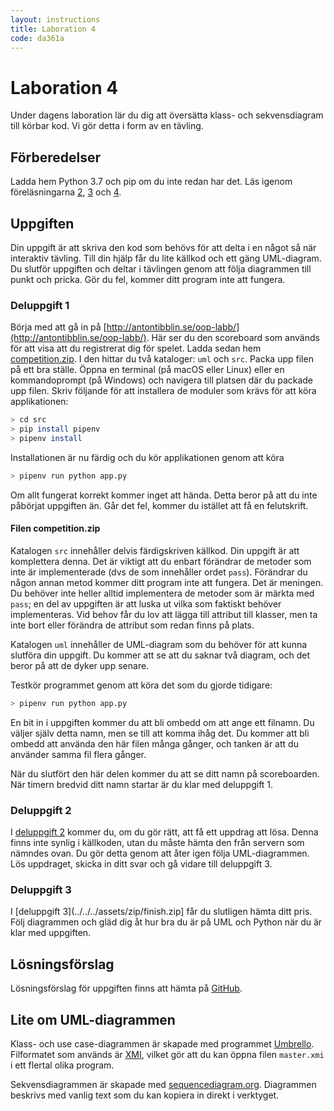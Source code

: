 ```yaml
---
layout: instructions
title: Laboration 4
code: da361a
---
```


# Laboration 4

Under dagens laboration lär du dig att översätta klass- och sekvensdiagram till körbar kod. Vi gör detta i form av en tävling.

## Förberedelser

Ladda hem Python 3.7 och pip om du inte redan har det. Läs igenom föreläsningarna [2](../lectures/F01.md), [3](../lectures/F02.md) och [4](../lectures/F03.md).

## Uppgiften

Din uppgift är att skriva den kod som behövs för att delta i en något så när interaktiv tävling. Till din hjälp får du lite källkod och ett gäng UML-diagram. Du slutför uppgiften och deltar i tävlingen genom att följa diagrammen till punkt och pricka. Gör du fel, kommer ditt program inte att fungera.

### Deluppgift 1

Börja med att gå in på [http://antontibblin.se/oop-labb/](http://antontibblin.se/oop-labb/). Här ser du den scoreboard som används för att visa att du registrerat dig för spelet. Ladda sedan hem [competition.zip](../../../assets/zip/competition.zip). I den hittar du två kataloger: `uml` och `src`. Packa upp filen på ett bra ställe. Öppna en terminal (på macOS eller Linux) eller en kommandoprompt (på Windows) och navigera till platsen där du packade upp filen. Skriv följande för att installera de moduler som krävs för att köra applikationen:

```bash
> cd src
> pip install pipenv
> pipenv install
```

Installationen är nu färdig och du kör applikationen genom att köra

```bash
> pipenv run python app.py
```

Om allt fungerat korrekt kommer inget att hända. Detta beror på att du inte påbörjat uppgiften än. Går det fel, kommer du istället att få en felutskrift.

#### Filen competition.zip

Katalogen `src` innehåller delvis färdigskriven källkod. Din uppgift är att komplettera denna. Det är viktigt att du enbart förändrar de metoder som inte är implementerade (dvs de som innehåller ordet `pass`). Förändrar du någon annan metod kommer ditt program inte att fungera. Det är meningen. Du behöver inte heller alltid implementera de metoder som är märkta med `pass`; en del av uppgiften är att luska ut vilka som faktiskt behöver implementeras. Vid behov får du lov att lägga till attribut till klasser, men ta inte bort eller förändra de attribut som redan finns på plats.

Katalogen `uml` innehåller de UML-diagram som du behöver för att kunna slutföra din uppgift. Du kommer att se att du saknar två diagram, och det beror på att de dyker upp senare.

Testkör programmet genom att köra det som du gjorde tidigare:

```bash
> pipenv run python app.py
```

En bit in i uppgiften kommer du att bli ombedd om att ange ett filnamn. Du väljer själv detta namn, men se till att komma ihåg det. Du kommer att bli ombedd att använda den här filen många gånger, och tanken är att du använder samma fil flera gånger.

När du slutfört den här delen kommer du att se ditt namn på scoreboarden. När timern bredvid ditt namn startar är du klar med deluppgift 1.

### Deluppgift 2

I [deluppgift 2](../../../assets/zip/2.zip) kommer du, om du gör rätt, att få ett uppdrag att lösa. Denna finns inte synlig i källkoden, utan du måste hämta den från servern som nämndes ovan. Du gör detta genom att åter igen följa UML-diagrammen. Lös uppdraget, skicka in ditt svar och gå vidare till deluppgift 3.

### Deluppgift 3

I [deluppgift 3](../../../assets/zip/finish.zip] får du slutligen hämta ditt pris. Följ diagrammen och gläd dig åt hur bra du är på UML och Python när du är klar med uppgiften.

## Lösningsförslag

Lösningsförslag för uppgiften finns att hämta på [GitHub](https://github.com/koddas/python-oop-consistency-lab).

## Lite om UML-diagrammen

Klass- och use case-diagrammen är skapade med programmet [Umbrello](https://umbrello.kde.org/). Filformatet som används är [XMI](https://en.wikipedia.org/wiki/XML_Metadata_Interchange), vilket gör att du kan öppna filen `master.xmi` i ett flertal olika program.

Sekvensdiagrammen är skapade med [sequencediagram.org](https://sequencediagram.org). Diagrammen beskrivs med vanlig text som du kan kopiera in direkt i verktyget.
